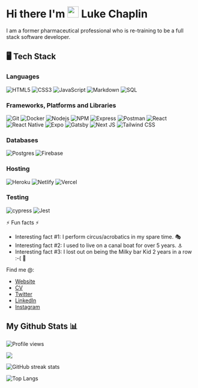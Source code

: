 
# Hi there I'm <img src="https://media.giphy.com/media/hvRJCLFzcasrR4ia7z/giphy.gif" width="30px"/> Luke Chaplin

I am a former pharmaceutical professional who is re-training to be a full stack software developer.

##  :desktop_computer: Tech Stack

### Languages
![HTML5](https://img.shields.io/badge/HTML5-E34F26?style=for-the-badge&logo=html5&logoColor=white)
![CSS3](https://img.shields.io/badge/CSS3-1572B6?style=for-the-badge&logo=css3&logoColor=white)
![JavaScript](https://img.shields.io/badge/JavaScript-323330?style=for-the-badge&logo=javascript&logoColor=F7DF1E)
![Markdown](https://img.shields.io/badge/Markdown-000000?style=for-the-badge&logo=markdown&logoColor=white)
![SQL](https://img.shields.io/badge/PostgreSQL-blue?style=for-the-badge&logo=postgresql&logoColor=white)

### Frameworks, Platforms and Libraries
![Git](https://img.shields.io/badge/git-%23F05033.svg?style=for-the-badge&logo=git&logoColor=white)
![Docker](https://img.shields.io/badge/docker-%230db7ed.svg?style=for-the-badge&logo=docker&logoColor=white)
![Nodejs](https://img.shields.io/badge/Node.js-339933?style=for-the-badge&logo=nodedotjs&logoColor=white)
![NPM](https://img.shields.io/badge/npm-CB3837?style=for-the-badge&logo=npm&logoColor=white)
![Express](https://img.shields.io/badge/Express.js-404D59?style=for-the-badge)
![Postman](https://img.shields.io/badge/Postman-FF6C37?style=for-the-badge&logo=postman&logoColor=white)
![React](https://img.shields.io/badge/React-20232A?style=for-the-badge&logo=react&logoColor=61DAFB)
![React Native](https://img.shields.io/badge/react_native-%2320232a.svg?style=for-the-badge&logo=react&logoColor=%2361DAFB)
![Expo](https://img.shields.io/badge/expo-1C1E24?style=for-the-badge&logo=expo&logoColor=#D04A37)
![Gatsby](https://img.shields.io/badge/Gatsby-663399?style=for-the-badge&logo=gatsby&logoColor=white)
![Next JS](https://img.shields.io/badge/Next-black?style=for-the-badge&logo=next.js&logoColor=white)
![Tailwind CSS](https://img.shields.io/badge/Tailwind-blue?style=for-the-badge&logo=tailwindcss&logoColor=white)


### Databases
![Postgres](https://img.shields.io/badge/postgres-%23316192.svg?style=for-the-badge&logo=postgresql&logoColor=white)
![Firebase](https://img.shields.io/badge/Firebase-orange?style=for-the-badge&logo=firebase&logoColor=white)


### Hosting
![Heroku](https://img.shields.io/badge/heroku-%23430098.svg?style=for-the-badge&logo=heroku&logoColor=white)
![Netlify](https://img.shields.io/badge/netlify-%23000000.svg?style=for-the-badge&logo=netlify&logoColor=#00C7B7)
![Vercel](https://img.shields.io/badge/Vercel-black?logo=vercel&logoColor=white&style=for-the-badge)

### Testing
![cypress](https://img.shields.io/badge/-cypress-%23E5E5E5?style=for-the-badge&logo=cypress&logoColor=058a5e)
![Jest](https://img.shields.io/badge/-jest-%23C21325?style=for-the-badge&logo=jest&logoColor=white)

⚡ Fun facts ⚡ 

* Interesting fact #1: I perform circus/acrobatics in my spare time. :performing_arts:
* Interesting fact #2: I used to live on a canal boat for over 5 years. :anchor:
* Interesting fact #3: I lost out on being the Milky bar Kid 2 years in a row :-( 🤠

Find me @:

* [Website](https://lukeskycoder.vercel.app/)
* [CV](https://docs.google.com/document/d/1FDnfmAFFaNRR68BphJCNnjr93XBeFRgp)
* [Twitter](https://twitter.com/luke_chap)
* [LinkedIn](https://www.linkedin.com/in/luke-chaplin-70a521b0)
* [Instagram](https://www.instagram.com/lukechap47/)

## My Github Stats 📊

![Profile views](https://gpvc.arturio.dev/lukechaplin)

![](https://github-readme-stats.vercel.app/api?username=lukechaplin&show_icons=true&count_private=true)

![GitHub streak stats](https://github-readme-streak-stats.herokuapp.com/?user=lukechaplin)

![Top Langs](https://github-readme-stats.vercel.app/api/top-langs/?username=lukechaplin)


